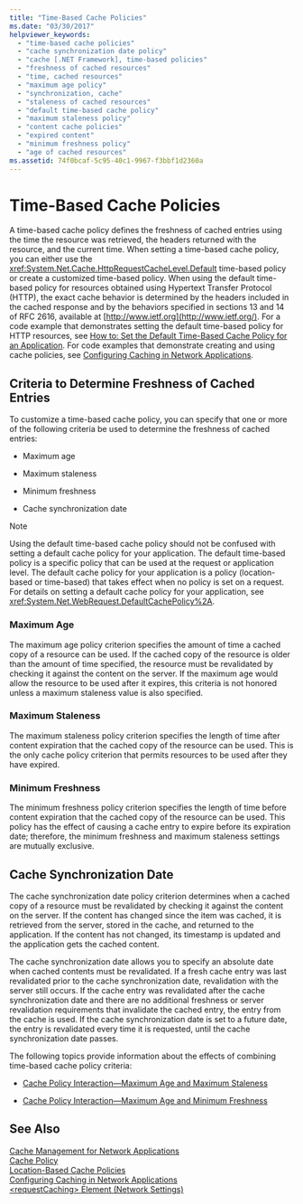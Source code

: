 ```yaml
---
title: "Time-Based Cache Policies"
ms.date: "03/30/2017"
helpviewer_keywords: 
  - "time-based cache policies"
  - "cache synchronization date policy"
  - "cache [.NET Framework], time-based policies"
  - "freshness of cached resources"
  - "time, cached resources"
  - "maximum age policy"
  - "synchronization, cache"
  - "staleness of cached resources"
  - "default time-based cache policy"
  - "maximum staleness policy"
  - "content cache policies"
  - "expired content"
  - "minimum freshness policy"
  - "age of cached resources"
ms.assetid: 74f0bcaf-5c95-40c1-9967-f3bbf1d2360a
---
```

# Time-Based Cache Policies
A time-based cache policy defines the freshness of cached entries using the time the resource was retrieved, the headers returned with the resource, and the current time. When setting a time-based cache policy, you can either use the <xref:System.Net.Cache.HttpRequestCacheLevel.Default> time-based policy or create a customized time-based policy. When using the default time-based policy for resources obtained using Hypertext Transfer Protocol (HTTP), the exact cache behavior is determined by the headers included in the cached response and by the behaviors specified in sections 13 and 14 of RFC 2616, available at [http://www.ietf.org](http://www.ietf.org/). For a code example that demonstrates setting the default time-based policy for HTTP resources, see [How to: Set the Default Time-Based Cache Policy for an Application](../../../docs/framework/network-programming/how-to-set-the-default-time-based-cache-policy-for-an-application.md). For code examples that demonstrate creating and using cache policies, see [Configuring Caching in Network Applications](../../../docs/framework/network-programming/configuring-caching-in-network-applications.md).  
  
## Criteria to Determine Freshness of Cached Entries  
 To customize a time-based cache policy, you can specify that one or more of the following criteria be used to determine the freshness of cached entries:  
  
-   Maximum age  
  
-   Maximum staleness  
  
-   Minimum freshness  
  
-   Cache synchronization date  
  
> [!NOTE]
>  Using the default time-based cache policy should not be confused with setting a default cache policy for your application. The default time-based policy is a specific policy that can be used at the request or application level. The default cache policy for your application is a policy (location-based or time-based) that takes effect when no policy is set on a request. For details on setting a default cache policy for your application, see <xref:System.Net.WebRequest.DefaultCachePolicy%2A>.  
  
### Maximum Age  
 The maximum age policy criterion specifies the amount of time a cached copy of a resource can be used. If the cached copy of the resource is older than the amount of time specified, the resource must be revalidated by checking it against the content on the server. If the maximum age would allow the resource to be used after it expires, this criteria is not honored unless a maximum staleness value is also specified.  
  
### Maximum Staleness  
 The maximum staleness policy criterion specifies the length of time after content expiration that the cached copy of the resource can be used. This is the only cache policy criterion that permits resources to be used after they have expired.  
  
### Minimum Freshness  
 The minimum freshness policy criterion specifies the length of time before content expiration that the cached copy of the resource can be used. This policy has the effect of causing a cache entry to expire before its expiration date; therefore, the minimum freshness and maximum staleness settings are mutually exclusive.  
  
## Cache Synchronization Date  
 The cache synchronization date policy criterion determines when a cached copy of a resource must be revalidated by checking it against the content on the server. If the content has changed since the item was cached, it is retrieved from the server, stored in the cache, and returned to the application. If the content has not changed, its timestamp is updated and the application gets the cached content.  
  
 The cache synchronization date allows you to specify an absolute date when cached contents must be revalidated. If a fresh cache entry was last revalidated prior to the cache synchronization date, revalidation with the server still occurs. If the cache entry was revalidated after the cache synchronization date and there are no additional freshness or server revalidation requirements that invalidate the cached entry, the entry from the cache is used. If the cache synchronization date is set to a future date, the entry is revalidated every time it is requested, until the cache synchronization date passes.  
  
 The following topics provide information about the effects of combining time-based cache policy criteria:  
  
-   [Cache Policy Interaction—Maximum Age and Maximum Staleness](../../../docs/framework/network-programming/cache-policy-interaction-maximum-age-and-maximum-staleness.md)  
  
-   [Cache Policy Interaction—Maximum Age and Minimum Freshness](../../../docs/framework/network-programming/cache-policy-interaction-maximum-age-and-minimum-freshness.md)  
  
## See Also  
 [Cache Management for Network Applications](../../../docs/framework/network-programming/cache-management-for-network-applications.md)  
 [Cache Policy](../../../docs/framework/network-programming/cache-policy.md)  
 [Location-Based Cache Policies](../../../docs/framework/network-programming/location-based-cache-policies.md)  
 [Configuring Caching in Network Applications](../../../docs/framework/network-programming/configuring-caching-in-network-applications.md)  
 [\<requestCaching> Element (Network Settings)](../../../docs/framework/configure-apps/file-schema/network/requestcaching-element-network-settings.md)
